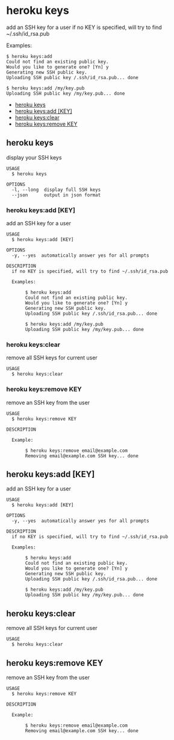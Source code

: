 heroku keys
===========

add an SSH key for a user
if no KEY is specified, will try to find ~/.ssh/id_rsa.pub

Examples:

    $ heroku keys:add
    Could not find an existing public key.
    Would you like to generate one? [Yn] y
    Generating new SSH public key.
    Uploading SSH public key /.ssh/id_rsa.pub... done

    $ heroku keys:add /my/key.pub
    Uploading SSH public key /my/key.pub... done

* [heroku keys](#heroku-keys)
* [heroku keys:add [KEY]](#heroku-keysadd-key)
* [heroku keys:clear](#heroku-keysclear)
* [heroku keys:remove KEY](#heroku-keysremove-key)

## heroku keys

display your SSH keys

```
USAGE
  $ heroku keys

OPTIONS
  -l, --long  display full SSH keys
  --json      output in json format
```

### heroku keys:add [KEY]

add an SSH key for a user

```
USAGE
  $ heroku keys:add [KEY]

OPTIONS
  -y, --yes  automatically answer yes for all prompts

DESCRIPTION
  if no KEY is specified, will try to find ~/.ssh/id_rsa.pub

  Examples:

       $ heroku keys:add
       Could not find an existing public key.
       Would you like to generate one? [Yn] y
       Generating new SSH public key.
       Uploading SSH public key /.ssh/id_rsa.pub... done

       $ heroku keys:add /my/key.pub
       Uploading SSH public key /my/key.pub... done
```

### heroku keys:clear

remove all SSH keys for current user

```
USAGE
  $ heroku keys:clear
```

### heroku keys:remove KEY

remove an SSH key from the user

```
USAGE
  $ heroku keys:remove KEY

DESCRIPTION

  Example:

       $ heroku keys:remove email@example.com
       Removing email@example.com SSH key... done
```

## heroku keys:add [KEY]

add an SSH key for a user

```
USAGE
  $ heroku keys:add [KEY]

OPTIONS
  -y, --yes  automatically answer yes for all prompts

DESCRIPTION
  if no KEY is specified, will try to find ~/.ssh/id_rsa.pub

  Examples:

       $ heroku keys:add
       Could not find an existing public key.
       Would you like to generate one? [Yn] y
       Generating new SSH public key.
       Uploading SSH public key /.ssh/id_rsa.pub... done

       $ heroku keys:add /my/key.pub
       Uploading SSH public key /my/key.pub... done
```

## heroku keys:clear

remove all SSH keys for current user

```
USAGE
  $ heroku keys:clear
```

## heroku keys:remove KEY

remove an SSH key from the user

```
USAGE
  $ heroku keys:remove KEY

DESCRIPTION

  Example:

       $ heroku keys:remove email@example.com
       Removing email@example.com SSH key... done
```

